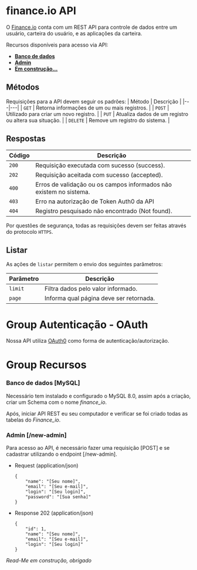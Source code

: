 # finance.io API

O [Finance.io](https://github.com/andrerochasouza/Finance.io-API) conta com um REST API para controle de dados entre um usuário, carteira do usuário, e as aplicações da carteira.

Recursos disponíveis para acesso via API:
* [**Banco de dados**](#reference/recursos/bd)
* [**Admin**](#reference/recursos/admin)
* [**Em construção...**](#reference/recursos/construct)


## Métodos
Requisições para a API devem seguir os padrões:
| Método | Descrição |
|---|---|
| `GET` | Retorna informações de um ou mais registros. |
| `POST` | Utilizado para criar um novo registro. |
| `PUT` | Atualiza dados de um registro ou altera sua situação. |
| `DELETE` | Remove um registro do sistema. |


## Respostas

| Código | Descrição |
|---|---|
| `200` | Requisição executada com sucesso (success).|
| `202` | Requisição aceitada com sucesso (accepted).|
| `400` | Erros de validação ou os campos informados não existem no sistema.|
| `403` | Erro na autorização de Token Auth0 da API|
| `404` | Registro pesquisado não encontrado (Not found).|

Por questões de segurança, todas as requisições devem ser feitas através do protocolo `HTTPS`.

## Listar
As ações de `listar` permitem o envio dos seguintes parâmetros:

| Parâmetro | Descrição |
|---|---|
| `limit` | Filtra dados pelo valor informado. |
| `page` | Informa qual página deve ser retornada. |


# Group Autenticação - OAuth

Nossa API utiliza [OAuth0](https://auth0.com/pt) como forma de autenticação/autorização.


# Group Recursos

### Banco de dados [MySQL]

Necessário tem instalado e configurado o MySQL 8.0, assim após a criação, criar um Schema com o nome *finance_io*.

Após, iniciar API REST eu seu computador e verificar se foi criado todas as tabelas do *Finance_io*.

### Admin [/new-admin]

Para acesso ao API, é necessário fazer uma requisição [POST] e se cadastrar utilizando o endpoint [/new-admin].

+ Request (application/json)

      {
          "name": "[Seu nome]",
          "email": "[Seu e-mail]",
          "login": "[Seu login]",
          "password": "[Sua senha]"
      }

+ Response 202 (application/json)

      {
          "id": 1,
          "name": "[Seu nome]",
          "email": "[Seu e-mail]",
          "login": "[Seu login]"
      }

*Read-Me em construção, obrigado*
